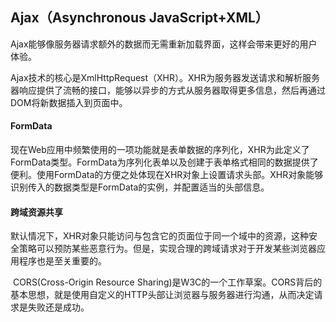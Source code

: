 ## Ajax（Asynchronous JavaScript+XML）

​	Ajax能够像服务器请求额外的数据而无需重新加载界面，这样会带来更好的用户体验。

​	Ajax技术的核心是XmlHttpRequest（XHR）。XHR为服务器发送请求和解析服务器响应提供了流畅的接口，能够以异步的方式从服务器取得更多信息，然后再通过DOM将新数据插入到页面中。

#### FormData

​		现在Web应用中频繁使用的一项功能就是表单数据的序列化，XHR为此定义了FormData类型。FormData为序列化表单以及创建于表单格式相同的数据提供了便利。使用FormData的方便之处体现在XHR对象上设置请求头部。XHR对象能够识别传入的数据类型是FormData的实例，并配置适当的头部信息。

#### 跨域资源共享

​	默认情况下，XHR对象只能访问与包含它的页面位于同一个域中的资源，这种安全策略可以预防某些恶意行为。但是，实现合理的跨域请求对于开发某些浏览器应用程序也是至关重要的。

​	CORS(Cross-Origin Resource Sharing)是W3C的一个工作草案。CORS背后的基本思想，就是使用自定义的HTTP头部让浏览器与服务器进行沟通，从而决定请求是失败还是成功。